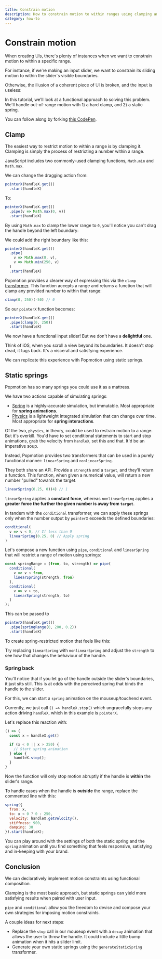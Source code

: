 ```yaml
---
title: Constrain motion
description: How to constrain motion to within ranges using clamping and springs.
category: how-to
---
```


# Constrain motion

When creating UIs, there's plenty of instances when we want to constrain motion to within a specific range.

For instance, if we're making an input slider, we want to constrain its sliding motion to within the slider's visible boundaries.

Otherwise, the illusion of a coherent piece of UI is broken, and the input is useless:

<CodePen id="KZzWdz" height={200} />

In this tutorial, we'll look at a functional approach to solving this problem. We'll handle out-of-range motion with 1) a hard clamp, and 2) a static spring.

You can follow along by forking [this CodePen](https://codepen.io/popmotion/pen/KZzWdz?editors=0010).

## Clamp

The easiest way to restrict motion to within a range is by clamping it. Clamping is simply the process of restricting a number within a range.

JavaScript includes two commonly-used clamping functions, `Math.min` and `Math.max`.

We can change the dragging action from:

```javascript
pointerX(handleX.get())
  .start(handleX)
```

To:

```javascript
pointerX(handleX.get())
  .pipe(v => Math.max(0, v))
  .start(handleX)
```

By using `Math.max` to clamp the lower range to `0`, you'll notice you can't drag the handle beyond the left boundary:

<CodePen id="ppyeGW" height={200 />

We could add the right boundary like this:

```javascript
pointerX(handleX.get())
  .pipe(
    v => Math.max(0, v),
    v => Math.min(250, v)
  )
  .start(handleX)
```

Popmotion provides a clearer way of expressing this via the `clamp` [transformer](/api/transformers). This function accepts a range and returns a function that will clamp any provided number to within that range:

```javascript
clamp(0, 250)(-50) // 0
```

So our `pointerX` function becomes:

```javascript
pointerX(handleX.get())
  .pipe(clamp(0, 250))
  .start(handleX)
```

<CodePen id="eyZvar" height={200} />

We now have a functional input slider! But we don't have a **delightful** one.

Think of iOS, when you scroll a view beyond its boundaries. It doesn't stop dead, it tugs back. It's a visceral and satisfying experience.

We can replicate this experience with Popmotion using static springs.

## Static springs

Popmotion has so many springs you could use it as a mattress.

We have two actions capable of simulating springs:

- [Spring](/api/spring) is a highly-accurate simulation, but immutable. Most appropriate for **spring animations**.
- [Physics](/api/physics) is a lightweight integrated simulation that can change over time. Most appropriate for **spring interactions**.

Of the two, `physics`, in theory, could be used to restrain motion to a range. But it's overkill. You'd have to set conditional statements to start and stop animations, grab the velocity from `handleX`, set this and that. It'd be an imperative soup.

Instead, Popmotion provides two transformers that can be used in a purely functional manner: `linearSpring` and `nonlinearSpring`.

They both share an API. Provide a `strength` and a `target`, and they'll return a function. This function, when given a numerical value, will return a new number "pulled" towards the target.

```javascript
linearSpring(0.25, 0)(4) // 1
```

`linearSpring` applies a **constant force**, whereas `nonlinearSpring` applies a **greater force the further the given number is away from `target`**.

In tandem with the `conditional` transformer, we can apply these springs only when the number output by `pointerX` exceeds the defined boundaries:

```javascript
conditional(
  v => v < 0, // If less than 0
  linearSpring(0.25, 0) // Apply spring
)
```

Let's compose a new function using `pipe`, `conditional` and `linearSpring` that will restrict a range of motion using springs:

```javascript
const springRange = (from, to, strength) => pipe(
  conditional(
    v => v < from,
    linearSpring(strength, from)
  ),
  conditional(
    v => v > to,
    linearSpring(strength, to)
  )
);
```

This can be passed to 

```javascript
pointerX(handleX.get())
  .pipe(springRange(0, 200, 0.2))
  .start(handleX)
```

To create spring-restricted motion that feels like this:

<CodePen id="jYqmEa" height={200} />

Try replacing `linearSpring` with `nonlinearSpring` and adjust the `strength` to see how that changes the behaviour of the handle.

### Spring back

You'll notice that if you let go of the handle outside the slider's boundaries, it just sits still. This is at odds with the perceived spring that binds the handle to the slider.

For this, we can start a `spring` animation on the mouseup/touchend event.

Currently, we just call `() => handleX.stop()` which ungracefully stops any action driving `handleX`, which in this example is `pointerX`.

Let's replace this reaction with:

```javascript
() => {
  const x = handleX.get()

  if (x < 0 || x > 250) {
    // Start spring animation
  } else {
    handleX.stop();
  }
}
```

Now the function will only stop motion abruptly if the handle is **within** the slider's range.

To handle cases when the handle is **outside** the range, replace the commented line with this:

```javascript
spring({
  from: x,
  to: x < 0 ? 0 : 250,
  velocity: handleX.getVelocity(),
  stiffness: 900,
  damping: 30
}).start(handleX);
```

<CodePen id="xpVdLv" height={200} />

You can play around with the settings of both the static spring and the `spring` animation until you find something that feels responsive, satisfying and in-keeping with your brand.

## Conclusion

We can declaratively implement motion constraints using functional composition.

Clamping is the most basic approach, but static springs can yield more satisfying results when paired with user input.

`pipe` and `conditional` allow you the freedom to devise and compose your own strategies for imposing motion constraints.

A couple ideas for next steps:

- Replace the `stop` call in our mouseup event with a `decay` animation that allows the user to throw the handle. It could include a little bump animation when it hits a slider limit.
- Generate your own static springs using the `generateStaticSpring` transformer.
